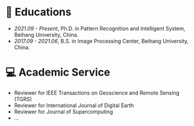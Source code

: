 # 📖 Educations
- *2021.09 - Present*, Ph.D. in Pattern Recognition and Intelligent System, Beihang University, China.
- *2017.09 - 2021.06*, B.S. in Image Processing Center, Beihang University, China.

  
# 💻 Academic Service
- Reviewer for IEEE Transactions on Geoscience and Remote Sensing (TGRS)
- Reviewer for International Journal of Digital Earth
- Reviewer for Journal of Supercomputing
- ...


